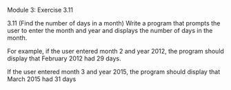 
Module 3: Exercise 3.11

3.11 (Find the number of days in a month) Write a program that prompts the user to enter the month and year and displays the number of days in the month.

For example, if the user entered month 2 and year 2012, the program should display that February 2012 had 29 days.

If the user entered month 3 and year 2015, the  program should display that March 2015 had 31 days